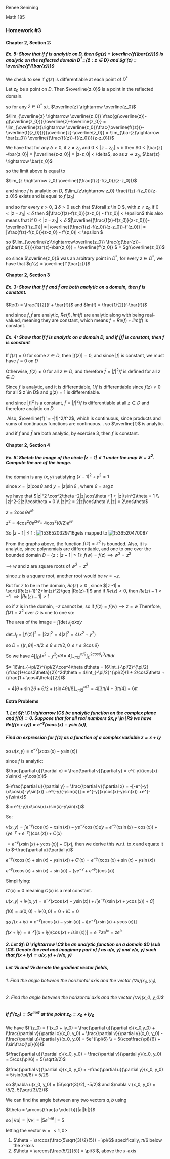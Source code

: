 Renee Senining 

Math 185

### Homework #3

#### Chapter  2, Section 2:

##### Ex. 5: Show that if $f$ is analytic on D, then $g(z) = \overline{f(\bar{z})}$ is analytic on the reflected domain $D^* =${$\bar{z}: z \in D$} and $g'(z) = \overline{f'(\bar{z})}$ 

We check to see if $g(z)$ is differentiable at each point of $D^*$ 

Let $z_0$ be a point on $D$. Then  $\overline{z_0}$ is a point in the reflected domain. 

so for any $\bar{z} \in D^*$ s.t. $\overline{z} \rightarrow \overline{z_0}$ 

$\lim_{\overline{z} \rightarrow \overline{z_0}} \frac{g(\overline{z})-g(\overline{z_0})}{\overline{z}-\overline{z_0}} = \lim_{\overline{z}\rightarrow \overline{z_0}}\frac{\overline{f({z})}-\overline{f({z_0})}}{\overline{z}-\overline{z_0}} = \lim_{\bar{z}\rightarrow \bar{z_0}} \overline{(\frac{f({z})-f({z_0})}{z-z_0})}$ 

We have that for any $\delta > 0$, if $z \neq z_0$ and $0 < |z-z_0| < \delta$ then $0 < |\bar{z} -\bar{z_0}| = |\overline{z-z_0}| = |z-z_0| < \delta$, so as $z \rightarrow z_0$, $\bar{z} \rightarrow \bar{z_0}$  

so the limit above is equal to

$\lim_{z \rightarrow z_0} \overline{(\frac{f(z)-f(z_0)}{z-z_0})}$

and since $f$ is analytic on $D$, $\lim_{z\rightarrow z_0} \frac{f(z)-f(z_0)}{z-z_0}$ exists and is equal to $f'(z_0)$ 

and so for every $\epsilon > 0$, $\exists \; \delta>0$ such that $\forall z \in D $, with $z \neq z_0$ if $0 <|z - z_0|<\delta$ then $|\frac{f(z)-f(z_0)}{z-z_0} - f'(z_0)| < \epsilon$  this also means that if $0 < |z-z_0| < \delta$ $|\overline{(\frac{f(z)-f(z_0)}{z-z_0})}-\overline{f'(z_0)}| = |\overline{(\frac{f(z)-f(z_0)}{z-z_0})-f'(z_0)}| = |\frac{f(z)-f(z_0)}{z-z_0} - f'(z_0)| < \epsilon $

so $\lim_{\overline{z}\rightarrow\overline{z_0}} \frac{g(\bar{z})-g(\bar{z_0})}{\bar{z}-\bar{z_0}} = \overline{f'(z_0)} $ = $g'(\overline{z_0})$ 

so since $\overline{z_0}$ was an arbitrary point in $D^*$, for every $z \in D^*$, we have that $g'(z) = \overline{f'(\bar{z})}$ 

#### Chapter 2, Section 3

##### Ex. 3: Show that if $f$ and $\bar{f}$ are both analytic on a domain, then $f$ is constant.

$Re(f) = \frac{1}{2}(f + \bar{f})$ and $Im(f) = \frac{1}{2}(f-\bar{f})$ 

and since $f, \bar{f}$ are analytic, $Re(f), Im(f)$ are analytic along with being real-valued, meaning they are constant, which means $f = Re(f) + iIm(f)$ is constant.

##### Ex. 4: Show that if $f$ is analytic on a domain $D$, and if $|f|$ is constant, then $f$ is constant

If $f(z) = 0$ for some $z \in D$, then $|f(z)| = 0$, and since $|f|$ is constant, we must have $f \equiv 0$ on $D$ 

Otherwise, $f(z) \neq 0$ for all $z \in D$,  and therefore $\bar{f} = |f|^2/f$ is defined for all $z \in D$  

Since $f$ is analytic, and it is differentiable, $1/f$ is differentiable since $f(z) \neq 0$ for all $ z \in D$ and $g(z) = 1$ is differentiable. 

and since $|f|^2$ is a constant, $\bar{f} = |f|^2/f$ is differentiable at all $z \in D$ and therefore analytic on $D$ 

​	Also, $\overline{f}' = -|f|^2/f^2$, which is continuous, since products and sums of continuous functions are continuous... so $\overline{f}$ is analytic.

and if $f$ and $\bar{f}$ are both analytic, by exercise 3, then $f$ is constant.

#### Chapter 2, Section 4

##### Ex. 8: Sketch the image of the circle ${|z-1| \leq 1}$ under the map $w = z^2$. Compute the are of the image.

the domain is any $(x,y)$ satisfying $(x-1)^2 + y^2 = 1$ 

since $x = |z|\cos\theta$ and $y = |z|\sin\theta$ , where $\theta = \arg z$

we have that $|z|^2  \cos^2\theta -2|z|\cos\theta +1 + |z|\sin^2\theta = 1 \\ |z|^2-2|z|\cos\theta = 0 \\ |z|^2 = 2|z|\cos\theta \\ |z| = 2\cos\theta$ 

$z = 2\cos\theta e^{i\theta}$  

$z^2 = 4\cos^2\theta e^{i2\theta}​$ = $4\cos^2(\theta/2)e^{i\theta}​$ 

So  $|z-1| \leq 1$ : ![1536520329716](C:\Users\Renee\AppData\Local\Temp\1536520329716.png)gets mapped to ![1536520470087](C:\Users\Renee\AppData\Local\Temp\1536520470087.png)

From the graphs above, the function $f(z) = z^2$ is bounded. Also, it is analytic, since polynomials are differentiable, and one to one over the bounded domain $D$ = {$z: |z-1| \leq 1$}: $f(w) = f(z) \implies w^2 = z^2$

$\implies$ $w$ and $z$ are square roots of $w^2 = z^2$

since $z$ is a square root, another root would be $w = -z$.

But for $z$ to be in the domain, $Re(z) > 0$ , since  $|z -1|  = \sqrt{(Re(z)-1)^2+Im(z)^2}\geq |Re(z)-1|$ and if $Re(z) < 0$, then $Re(z) -1 < -1$ $\implies |Re(z)-1| > 1$  

so if $z$ is in the domain, $-z$ cannot be, so if $f(z)= f(w) \implies z = w$ Therefore, $f(z) = z^2$ over $D$ is one to one so:

The area of the image = $\int \int \det J_f dx dy$ 

$\det J_f = |f'(z)|^2 = |2z|^2 = 4|z|^2 = 4(x^2+y^2)$

so $D$ = {$(r,\theta)| -\pi/2 \leq \theta \leq \pi/2, 0 \leq r \leq 2\cos\theta$}

So we have $4\int\int_D(x^2+y^2) dA=$ $4\int_{-\pi/2}^{\pi/2} \int_{0}^{2cos\theta}r^3d\theta dr$

$= 16\int_{-\pi/2}^{\pi/2}\cos^4\theta d\theta = 16\int_{-\pi/2}^{\pi/2}(\frac{1+\cos2\theta}{2})^2d\theta = 4\int_{-\pi/2}^{\pi/2}(1 + 2\cos2\theta + (\frac{1 + \cos4\theta}{2}))$

$= 4[\theta + \sin2\theta + \theta/2 + (\sin4\theta)/8]_{-\pi/2}^{\pi/2} = 4[3\pi/4 + 3\pi/4] = 6\pi$ 

#### Extra Problems

##### 1. Let $f: \C \rightarrow \C$ be analytic function on the complex plane and $f(0) =0$. Suppose that for all real numbers $x,y \in \R$ we have $Re(f(x+iy)) = e^{-y}(x\cos(x)-y\sin(x))$.

##### Find an expression for $f(z)$ as a function of a complex variable $z = x+iy$ 

so $u(x,y) = e^{-y}(x\cos(x)-y\sin(x))$ 

since $f$ is analytic:

$\frac{\partial u}{\partial x} = \frac{\partial v}{\partial y} = e^{-y}(\cos(x)-x\sin(x) -y\cos(x))$

$-\frac{\partial u}{\partial y} = \frac{\partial v}{\partial x} = -[-e^{-y}(x\cos(x)-y\sin(x)) +e^{-y}(-\sin(x))] = e^{-y}(x\cos(x)-y\sin(x)) +e^{-y}\sin(x)$

$ = e^{-y}(x\cos(x)+\sin(x)-y\sin(x))$ 

So:

$v(x,y) = \int e^{-y}(\cos(x) -x\sin(x)) -ye^{-y}\cos(x )dy$ = $e^{-y}(x\sin(x)-\cos(x)) +(ye^{-y} +e^{-y})(\cos(x)) +C(x)$ 

$= e^{-y}(x\sin(x) +y\cos(x)) +C(x)$, then we derive this w.r.t. to $x$ and equate it to $-\frac{\partial u}{\partial y}$

$e^{-y}(x\cos(x)+\sin(x)-y\sin(x)) +C'(x)  = e^{-y}(x\cos(x)+\sin(x)-y\sin(x))$ 

$e^{-y}(x\cos(x) +\sin(x) +\sin(x))  + (ye^{-y}+e^{-y})(\cos(x))$

Simplifying:

$C'(x) = 0$ meaning $C(x)$ is a real constant.

$u(x,y) +iv(x,y) = e^{-y}(x\cos(x)-y\sin(x)) + i[e^{-y}(x\sin(x) +y\cos(x)) +C]​$

$f(0) = u(0,0) +iv(0,0) = 0 + iC = 0$ 

so $f(x+iy) = e^{-y}(x\cos(x)-y\sin(x)) + i[e^{-y}(x\sin(x) +y\cos(x))]$

$f(x+iy) = e^{-y}[(x+iy)(\cos(x) +i\sin(x))] = e^{-y}ze^{ix} = ze^{iz}$   

##### 2. Let $f: D \rightarrow \C$ be an analytic function on a domain $D \sub \C$. Denote the real and imaginary part of $f$ as $u(x,y)$ and $v(x,y)$ such that $f(x+iy) = u(x,y) + iv(x,y)$ 

##### Let $\nabla u$ and $\nabla v$ denote the gradient vector fields,

###### 1. Find the angle between the horizontal axis and the vector ($\nabla u$)($x_0, y_0$),

###### 2. Find the angle between the horizontal axis and the vector $(\nabla v)$(x_0, y_0)$ 

##### if $f'(z_0) = 5e^{i\pi/6}$ at the point $z_0 = x_0  + iy_0$ 

We have $f'(z_0) = f'(x_0 + iy_0) = \frac{\partial u}{\partial x}(x_0,y_0) + i\frac{\partial v}{\partial x}(x_0, y_0) = \frac{\partial v}{\partial y}(x_0, y_0) - i\frac{\partial u}{\partial y}(x_0, y_0) = 5e^{i\pi/6} \\ = 5(\cos\frac{\pi}{6} + i\sin\frac{\pi}{6})$ 

$\frac{\partial u}{\partial x}(x_0, y_0) = \frac{\partial v}{\partial y}(x_0, y_0) = 5\cos(\pi/6) = 5(\sqrt3/2)$

$\frac{\partial v}{\partial x}(x_0, y_0) = -\frac{\partial u}{\partial y}(x_0, y_0) = 5\sin(\pi/6) = 5/2$ 

so $\nabla u(x_0, y_0) = (5(\sqrt{3}/2), -5/2)$ and $\nabla v (x_0, y_0) = (5/2, 5(\sqrt{3}/2))$

We can find the angle between any two vectors $a, b$ using

$\theta = \arccos(\frac{a \cdot b}{|a||b|})$ 

so $|\nabla u| = |\nabla v| = |5e^{i\pi/6}|= 5$ 

letting the vector $w = <1, 0>$

1. $\theta = \arccos(\frac{5\sqrt{3}/2}{5}) = \pi/6$  specifically, $\pi/6$ below the $x$-axis
2. $\theta = \arccos(\frac{5/2}{5}) = \pi/3 $, above the $x$-axis 


